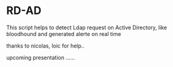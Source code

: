 # RD-AD

 
This script helps to detect Ldap request on Active Directory, like bloodhound and generated alerte on real time

thanks to nicolas, loic for help..

upcoming presentation ......
